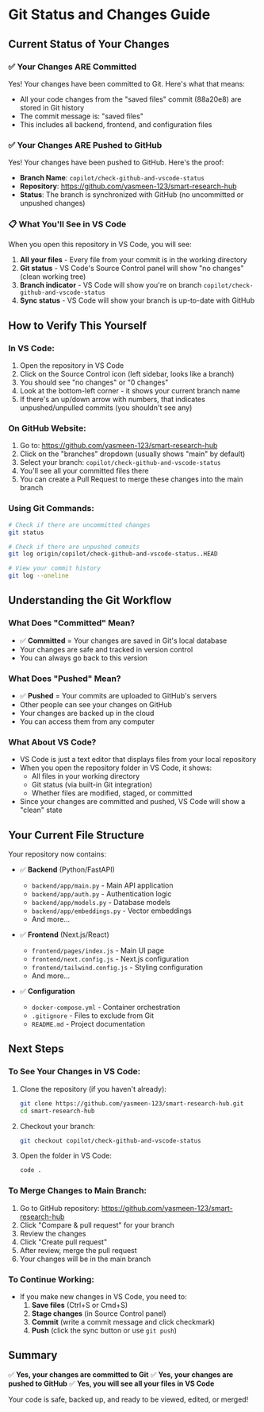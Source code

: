 # Git Status and Changes Guide

## Current Status of Your Changes

### ✅ Your Changes ARE Committed
Yes! Your changes have been committed to Git. Here's what that means:
- All your code changes from the "saved files" commit (88a20e8) are stored in Git history
- The commit message is: "saved files"
- This includes all backend, frontend, and configuration files

### ✅ Your Changes ARE Pushed to GitHub
Yes! Your changes have been pushed to GitHub. Here's the proof:
- **Branch Name**: `copilot/check-github-and-vscode-status`
- **Repository**: https://github.com/yasmeen-123/smart-research-hub
- **Status**: The branch is synchronized with GitHub (no uncommitted or unpushed changes)

### 📋 What You'll See in VS Code
When you open this repository in VS Code, you will see:
1. **All your files** - Every file from your commit is in the working directory
2. **Git status** - VS Code's Source Control panel will show "no changes" (clean working tree)
3. **Branch indicator** - VS Code will show you're on branch `copilot/check-github-and-vscode-status`
4. **Sync status** - VS Code will show your branch is up-to-date with GitHub

## How to Verify This Yourself

### In VS Code:
1. Open the repository in VS Code
2. Click on the Source Control icon (left sidebar, looks like a branch)
3. You should see "no changes" or "0 changes"
4. Look at the bottom-left corner - it shows your current branch name
5. If there's an up/down arrow with numbers, that indicates unpushed/unpulled commits (you shouldn't see any)

### On GitHub Website:
1. Go to: https://github.com/yasmeen-123/smart-research-hub
2. Click on the "branches" dropdown (usually shows "main" by default)
3. Select your branch: `copilot/check-github-and-vscode-status`
4. You'll see all your committed files there
5. You can create a Pull Request to merge these changes into the main branch

### Using Git Commands:
```bash
# Check if there are uncommitted changes
git status

# Check if there are unpushed commits
git log origin/copilot/check-github-and-vscode-status..HEAD

# View your commit history
git log --oneline
```

## Understanding the Git Workflow

### What Does "Committed" Mean?
- ✅ **Committed** = Your changes are saved in Git's local database
- Your changes are safe and tracked in version control
- You can always go back to this version

### What Does "Pushed" Mean?
- ✅ **Pushed** = Your commits are uploaded to GitHub's servers
- Other people can see your changes on GitHub
- Your changes are backed up in the cloud
- You can access them from any computer

### What About VS Code?
- VS Code is just a text editor that displays files from your local repository
- When you open the repository folder in VS Code, it shows:
  - All files in your working directory
  - Git status (via built-in Git integration)
  - Whether files are modified, staged, or committed
- Since your changes are committed and pushed, VS Code will show a "clean" state

## Your Current File Structure

Your repository now contains:
- ✅ **Backend** (Python/FastAPI)
  - `backend/app/main.py` - Main API application
  - `backend/app/auth.py` - Authentication logic
  - `backend/app/models.py` - Database models
  - `backend/app/embeddings.py` - Vector embeddings
  - And more...
  
- ✅ **Frontend** (Next.js/React)
  - `frontend/pages/index.js` - Main UI page
  - `frontend/next.config.js` - Next.js configuration
  - `frontend/tailwind.config.js` - Styling configuration
  - And more...

- ✅ **Configuration**
  - `docker-compose.yml` - Container orchestration
  - `.gitignore` - Files to exclude from Git
  - `README.md` - Project documentation

## Next Steps

### To See Your Changes in VS Code:
1. Clone the repository (if you haven't already):
   ```bash
   git clone https://github.com/yasmeen-123/smart-research-hub.git
   cd smart-research-hub
   ```

2. Checkout your branch:
   ```bash
   git checkout copilot/check-github-and-vscode-status
   ```

3. Open the folder in VS Code:
   ```bash
   code .
   ```

### To Merge Changes to Main Branch:
1. Go to GitHub repository: https://github.com/yasmeen-123/smart-research-hub
2. Click "Compare & pull request" for your branch
3. Review the changes
4. Click "Create pull request"
5. After review, merge the pull request
6. Your changes will be in the main branch

### To Continue Working:
- If you make new changes in VS Code, you need to:
  1. **Save files** (Ctrl+S or Cmd+S)
  2. **Stage changes** (in Source Control panel)
  3. **Commit** (write a commit message and click checkmark)
  4. **Push** (click the sync button or use `git push`)

## Summary

✅ **Yes, your changes are committed to Git**
✅ **Yes, your changes are pushed to GitHub**
✅ **Yes, you will see all your files in VS Code**

Your code is safe, backed up, and ready to be viewed, edited, or merged!
